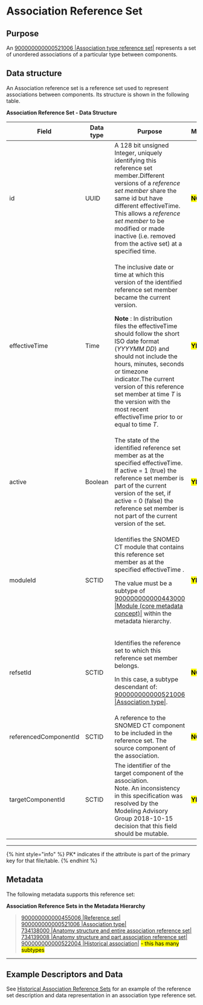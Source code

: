 # Association Reference Set

## Purpose

An [900000000000521006 |Association type reference set|](http://snomed.info/id/900000000000521006) represents a set of unordered associations of a particular type between components.

## Data structure

An Association reference set is a reference set used to represent associations between components. Its structure is shown in the following table.

**Association Reference Set - Data Structure**

<table data-full-width="true"><thead><tr><th width="208.56640625">Field</th><th width="99.15234375">Data type</th><th width="600.5796508789062">Purpose</th><th width="89.484375">Mutable</th><th>PK*</th></tr></thead><tbody><tr><td>id</td><td>UUID</td><td>A 128 bit unsigned Integer, uniquely identifying this reference set member.Different versions of a <em>reference set member</em> share the same id but have different effectiveTime. This allows a <em>reference set member</em> to be modified or made inactive (i.e. removed from the active set) at a specified time.</td><td><mark style="color:$danger;"><strong>NO</strong></mark></td><td><mark style="color:$success;"><strong>YES</strong></mark><br>(Full/Snapshot)</td></tr><tr><td>effectiveTime</td><td>Time</td><td><p>The inclusive date or time at which this version of the identified reference set member became the current version.</p><p><strong>Note</strong> : In distribution files the effectiveTime should follow the short ISO date format (<em>YYYYMM DD</em>) and should not include the hours, minutes, seconds or timezone indicator.The current version of this reference set member at time <em>T</em> is the version with the most recent effectiveTime prior to or equal to time <em>T</em>.</p></td><td><mark style="color:$success;"><strong>YES</strong></mark></td><td><mark style="color:$success;"><strong>YES</strong></mark> <br>(Full)<br><mark style="color:$success;">Optional</mark> (Snapshot)</td></tr><tr><td>active</td><td>Boolean</td><td>The state of the identified reference set member as at the specified effectiveTime. If active = 1 (true) the reference set member is part of the current version of the set, if active = 0 (false) the reference set member is not part of the current version of the set.</td><td><mark style="color:$success;"><strong>YES</strong></mark></td><td><mark style="color:$danger;"><strong>NO</strong></mark></td></tr><tr><td>moduleId</td><td>SCTID</td><td><p>Identifies the SNOMED CT module that contains this reference set member as at the specified effectiveTime .</p><p>The value must be a subtype of <a href="http://snomed.info/id/900000000000443000">900000000000443000 |Module (core metadata concept)|</a> within the metadata hierarchy.</p></td><td><mark style="color:$success;"><strong>YES</strong></mark></td><td><mark style="color:$danger;"><strong>NO</strong></mark></td></tr><tr><td>refsetId</td><td>SCTID</td><td><p>Identifies the reference set to which this reference set member belongs.</p><p>In this case, a subtype descendant of: <a href="http://snomed.info/id/900000000000521006">900000000000521006 |Association type|</a>.</p></td><td><mark style="color:$danger;"><strong>NO</strong></mark></td><td><mark style="color:$danger;"><strong>NO</strong></mark></td></tr><tr><td>referencedComponentId</td><td>SCTID</td><td>A reference to the SNOMED CT component to be included in the reference set. The source component of the association.</td><td><mark style="color:$danger;"><strong>NO</strong></mark></td><td><mark style="color:$danger;"><strong>NO</strong></mark></td></tr><tr><td>targetComponentId</td><td>SCTID</td><td>The identifier of the target component of the association.<br>Note. An inconsistency in this specification was resolved by the Modeling Advisory Group 2018-10-15 decision that this field should be mutable.</td><td><mark style="color:$success;"><strong>YES</strong></mark></td><td><mark style="color:$danger;"><strong>NO</strong></mark></td></tr></tbody></table>

***

{% hint style="info" %}
PK\* indicates if the attribute is part of the primary key for that file/table.
{% endhint %}

## Metadata

The following metadata supports this reference set:

**Association Reference Sets in the Metadata Hierarchy**

> &#x20;[900000000000455006 |Reference set|](http://snomed.info/id/900000000000455006)\
> &#x20;        [900000000000521006 |Association type|](http://snomed.info/id/900000000000521006)\
> &#x20;                [734138000 |Anatomy structure and entire association reference set|](http://snomed.info/id/734138000)\
> &#x20;                [734139008 |Anatomy structure and part association reference set|](http://snomed.info/id/734139008)\
> &#x20;                [900000000000522004 |Historical association|](http://snomed.info/id/900000000000522004) <mark style="color:$success;">- this has many subtypes</mark>

***

## Example Descriptors and Data

See [Historical Association Reference Sets](5.2.5.1-historical-association-reference-sets.md) for an example of the reference set description and data representation in an association type reference set.
